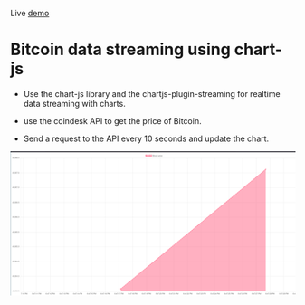 Live [demo](https://auipc.github.io/cloud-assignments/)

# Bitcoin data streaming using chart-js

- Use the chart-js library and the chartjs-plugin-streaming for realtime data streaming with charts.

- use the coindesk API to get the price of Bitcoin.

- Send a request to the API every 10 seconds and update the chart.

![Demo](demo.png "demo")


